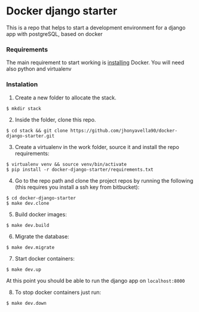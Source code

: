 # Docker django starter

This is a repo that helps to start a development environment for a django app with postgreSQL, based on docker

### Requirements

The main requirement to start working is [installing](https://docs.docker.com/install/linux/docker-ce/ubuntu/) Docker.
You will need also python and virtualenv

### Instalation

1. Create a new folder to allocate the stack.

  ```
  $ mkdir stack
  ```

2. Inside the folder, clone this repo.

  ```
  $ cd stack && git clone https://github.com/jhonyavella90/docker-django-starter.git
  ```

3. Create a virtualenv in the work folder, source it and install the repo requirements:

  ```
  $ virtualenv venv && source venv/bin/activate
  $ pip install -r docker-django-starter/requirements.txt
  ```

4. Go to the repo path and clone the project repos by running the following (this requires you install a ssh key from bitbucket):

  ```
  $ cd docker-django-starter
  $ make dev.clone
  ```

5. Build docker images:

  ```
  $ make dev.build
  ```

6. Migrate the database:

  ```
  $ make dev.migrate
  ```

7. Start docker containers:

  ```
  $ make dev.up
  ```

At this point you should be able to run the django app on `localhost:8000`

8. To stop docker containers just run:

  ```
  $ make dev.down
  ```
